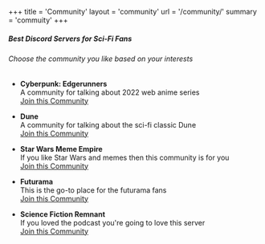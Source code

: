 +++
title = 'Community'
layout = 'community'
url = '/community/'
summary = 'commuity'
+++

<!-- ## join thefirst discord link
[Join the Server](https://discord.gg/DQrrG9uv)

[[profileMode.buttons]]
name = "Join the network"
url = "https://discord.gg/DQrrG9uv" -->

##### Best Discord Servers for Sci-Fi Fans
###### Choose the community you like based on your interests

- **Cyberpunk: Edgerunners**\
    A community for talking about 2022 web anime series\
    [Join this Community](https://discord.gg/jwbJTtps)

- **Dune**\
    A community for talking about the sci-fi classic Dune\
    [Join this Community](https://discord.gg/rsTKywNZ)

- **Star Wars Meme Empire**\
    If you like Star Wars and memes then this community is for you\
    [Join this Community](https://discord.gg/BRJBZR4T)

- **Futurama**\
    This is the go-to place for the futurama fans\
    [Join this Community](https://discord.gg/d7N8Bsjy)

- **Science Fiction Remnant**\
    If you loved the podcast you're going to love this server\
    [Join this Community](https://discord.gg/NJxbcmNF)


